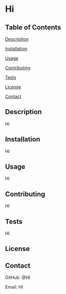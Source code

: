 # Hi


  ## Table of Contents
  [Description](https://github.com/HI/Hi#description)

  [Installation](https://github.com/HI/Hi#installation)

  [Usage](https://github.com/HI/Hi#usage)

  [Contributing](https://github.com/HI/Hi#contributing)

  [Tests](https://github.com/HI/Hi#tests)

  [License](https://github.com/HI/Hi#license)

  [Contact](https://github.com/HI/Hi#contact)

  ## Description
  Hi
  ## Installation
  HI
  ## Usage
  HI
  ## Contributing
  HI
  ## Tests
  HI
  ## License
  
  ## Contact
  GitHub: @HI

  Email: HI
